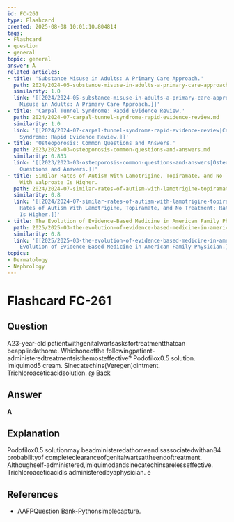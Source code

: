 ```yaml
---
id: FC-261
type: Flashcard
created: 2025-08-08 10:01:10.804814
tags:
- Flashcard
- question
- general
topic: general
answer: A
related_articles:
- title: 'Substance Misuse in Adults: A Primary Care Approach.'
  path: 2024/2024-05-substance-misuse-in-adults-a-primary-care-approach.md
  similarity: 1.0
  link: '[[2024/2024-05-substance-misuse-in-adults-a-primary-care-approach|Substance
    Misuse in Adults: A Primary Care Approach.]]'
- title: 'Carpal Tunnel Syndrome: Rapid Evidence Review.'
  path: 2024/2024-07-carpal-tunnel-syndrome-rapid-evidence-review.md
  similarity: 1.0
  link: '[[2024/2024-07-carpal-tunnel-syndrome-rapid-evidence-review|Carpal Tunnel
    Syndrome: Rapid Evidence Review.]]'
- title: 'Osteoporosis: Common Questions and Answers.'
  path: 2023/2023-03-osteoporosis-common-questions-and-answers.md
  similarity: 0.833
  link: '[[2023/2023-03-osteoporosis-common-questions-and-answers|Osteoporosis: Common
    Questions and Answers.]]'
- title: Similar Rates of Autism With Lamotrigine, Topiramate, and No Treatment; Rate
    With Valproate Is Higher.
  path: 2024/2024-07-similar-rates-of-autism-with-lamotrigine-topiramate-and-no-t.md
  similarity: 0.8
  link: '[[2024/2024-07-similar-rates-of-autism-with-lamotrigine-topiramate-and-no-t|Similar
    Rates of Autism With Lamotrigine, Topiramate, and No Treatment; Rate With Valproate
    Is Higher.]]'
- title: The Evolution of Evidence-Based Medicine in American Family Physician.
  path: 2025/2025-03-the-evolution-of-evidence-based-medicine-in-american-family.md
  similarity: 0.8
  link: '[[2025/2025-03-the-evolution-of-evidence-based-medicine-in-american-family|The
    Evolution of Evidence-Based Medicine in American Family Physician.]]'
topics:
- Dermatology
- Nephrology
---
```


# Flashcard FC-261

## Question

A23-year-old patientwithgenitalwartsasksfortreatmentthatcan beappliedathome. Whichoneofthe followingpatient-administeredtreatmentsisthemosteffective? Podofilox0.5 solution. Imiquimod5 cream. Sinecatechins(Veregen)ointment. Trichloroaceticacidsolution. @ Back

## Answer

**A**

## Explanation

Podofilox0.5 solutionmay beadministeredathomeandisassociatedwithan84 probabilityof completeclearanceofgenitalwartsattheendoftreatment. Althoughself-administered,imiquimodandsinecatechinsarelesseffective. Trichloroaceticacidis administeredbyaphysician. e

## References

- AAFPQuestion Bank-Pythonsimplecapture.

